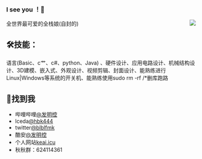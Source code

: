 ### I see you ！👋

<img align="right" src="https://github-readme-stats.vercel.app/api?username=bilibilifmk&show_icons=true&title_color=ff2686&icon_color=FB7299&text_color=FB7299&bg_color=ffffff&hide_title=false&locale=cn" />

全世界最可爱的全栈娘(自封的)

## 🛠技能：
语言(Basic、c艹、c#、python、Java) 、硬件设计、应用电路设计、机械结构设计、3D建模、嵌入式、外观设计、视频剪辑、封面设计、能熟练进行Linux|Windows等系统的开关机、能熟练使用sudo rm -rf /*删库跑路
## 📌找到我

- 哔哩哔哩[@发明控](https://space.bilibili.com/14010836)
- lceda[@hbk444](https://lceda.cn/hbk444)
- twitter[@blblfmk](https://twitter.com/blblfmk?s=09)
- 酷安[@发明控](http://www.coolapk.com/u/1878718)
- 个人网站[keai.icu](http:/keai.icu)
- 秋秋群：624114361
